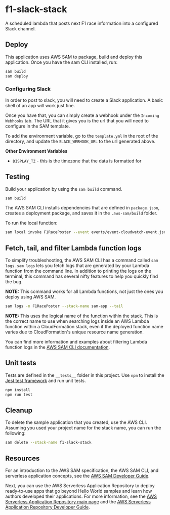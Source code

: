 # f1-slack-stack

A scheduled lambda that posts next F1 race information into a configured Slack channel.

## Deploy

This application uses AWS SAM to package, build and deploy this application. Once you have the sam CLI installed, run:

```bash
sam build
sam deploy
```

### Configuring Slack

In order to post to slack, you will need to create a Slack application. A basic shell of an app will work just fine.

Once you have that, you can simply create a webhook under the `Incoming Webhooks` tab. The URL that it gives you is the url that you will need to configure in the SAM template.

To add the environment variable, go to the `template.yml` in the root of the directory, and update the `SLACK_WEBHOOK_URL` to the url generated above.

**Other Environment Variables**

- `DISPLAY_TZ` - this is the timezone that the data is formatted for

## Testing

Build your application by using the `sam build` command.

```bash
sam build
```

The AWS SAM CLI installs dependencies that are defined in `package.json`, creates a deployment package, and saves it in the `.aws-sam/build` folder.

To run the local function:

```bash
sam local invoke F1RacePoster --event events/event-cloudwatch-event.json
```

## Fetch, tail, and filter Lambda function logs

To simplify troubleshooting, the AWS SAM CLI has a command called `sam logs`. `sam logs` lets you fetch logs that are generated by your Lambda function from the command line. In addition to printing the logs on the terminal, this command has several nifty features to help you quickly find the bug.

**NOTE:** This command works for all Lambda functions, not just the ones you deploy using AWS SAM.

```bash
sam logs -n F1RacePoster --stack-name sam-app --tail
```

**NOTE:** This uses the logical name of the function within the stack. This is the correct name to use when searching logs inside an AWS Lambda function within a CloudFormation stack, even if the deployed function name varies due to CloudFormation's unique resource name generation.

You can find more information and examples about filtering Lambda function logs in the [AWS SAM CLI documentation](https://docs.aws.amazon.com/serverless-application-model/latest/developerguide/serverless-sam-cli-logging.html).

## Unit tests

Tests are defined in the `__tests__` folder in this project. Use `npm` to install the [Jest test framework](https://jestjs.io/) and run unit tests.

```bash
npm install
npm run test
```

## Cleanup

To delete the sample application that you created, use the AWS CLI. Assuming you used your project name for the stack name, you can run the following:

```bash
sam delete --stack-name f1-slack-stack
```

## Resources

For an introduction to the AWS SAM specification, the AWS SAM CLI, and serverless application concepts, see the [AWS SAM Developer Guide](https://docs.aws.amazon.com/serverless-application-model/latest/developerguide/what-is-sam.html).

Next, you can use the AWS Serverless Application Repository to deploy ready-to-use apps that go beyond Hello World samples and learn how authors developed their applications. For more information, see the [AWS Serverless Application Repository main page](https://aws.amazon.com/serverless/serverlessrepo/) and the [AWS Serverless Application Repository Developer Guide](https://docs.aws.amazon.com/serverlessrepo/latest/devguide/what-is-serverlessrepo.html).
